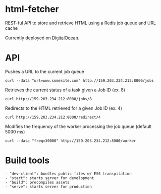 # html-fetcher
REST-ful API to store and retrieve HTML using a Redis job queue and URL cache

Currently deployed on [DigitalOcean](http://159.203.234.212:8000/).

# API
Pushes a URL to the current job queue
```
curl --data "url=www.somesite.com" http://159.203.234.212:8000/jobs
```
Retrieves the current status of a task given a Job ID (ex. 8) 
```
curl http://159.203.234.212:8000/jobs/8
```
Redirects to the HTML retrieved for a given Job ID (ex. 4)
```
curl http://159.203.234.212:8000/redirect/4
```
Modifies the frequency of the worker processing the job queue (default 5000 ms)
```
curl --data "freq=30000" http://159.203.234.212:8000/worker
```

# Build tools
```
- "dev-client": bundles public files w/ ES6 transpilation 
- "start": starts server for development
- "build": precompiles assets
- "serve": starts server for production
```
